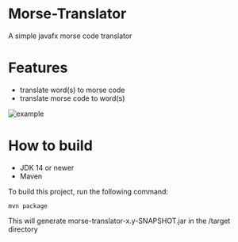 # Morse-Translator
A simple javafx morse code translator

# Features
- translate word(s) to morse code
- translate morse code to word(s)

<img src="http://drive.google.com/uc?export=view&id=1KctCD30C2oSStEKH15Wl-_5jDBckZId3" alt="example">

# How to build
- JDK 14 or newer
- Maven

To build this project, run the following command:

    mvn package
    
This will generate morse-translator-x.y-SNAPSHOT.jar in the /target directory

